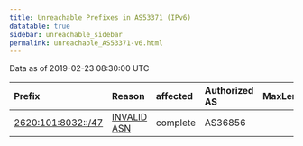 ```yaml
---
title: Unreachable Prefixes in AS53371 (IPv6)
datatable: true
sidebar: unreachable_sidebar
permalink: unreachable_AS53371-v6.html
---
```


Data as of 2019-02-23 08:30:00 UTC


<div class="datatable-begin"></div>

| Prefix                                                         | Reason                                                                                                    | affected   | Authorized AS   |   MaxLength | Anchor                           |   unreachable /48s |
|:---------------------------------------------------------------|:----------------------------------------------------------------------------------------------------------|:-----------|:----------------|------------:|:---------------------------------|-------------------:|
| [2620:101:8032::/47](https://stat.ripe.net/2620:101:8032::/47) | [INVALID ASN](https://rpki-validator.ripe.net/announcement-preview?asn=AS53371&prefix=2620:101:8032::/47) | complete   | AS36856         |           0 | [ARIN](unreachable_ARIN-v6.html) |                  2 |

<div class="datatable-end"></div>
